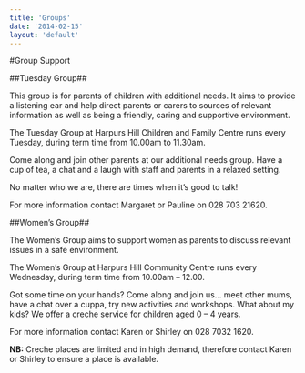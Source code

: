 ```yaml
---
title: 'Groups'
date: '2014-02-15'
layout: 'default'
---
```

#Group Support

##Tuesday Group##

This group is for parents of children with additional needs.  It aims to provide a listening ear and help direct parents or carers to sources of relevant information as well as being a friendly, caring and supportive environment.  

The Tuesday Group at Harpurs Hill Children and Family Centre runs every Tuesday, during term time from 10.00am to 11.30am.  

Come along and join other parents at our additional needs group.  Have a cup of tea, a chat and a laugh with staff and parents in a relaxed setting.  

No matter who we are, there are times when it’s good to talk!  

For more information contact Margaret or Pauline on 028 703 21620.  



##Women’s Group##

The Women’s Group aims to support women as parents to discuss relevant issues in a safe environment.  

The Women’s Group at Harpurs Hill Community Centre runs every Wednesday, during term time from 10.00am – 12.00.  

Got some time on your hands?  Come along and join us... meet other mums, have a chat over a cuppa, try new activities and workshops.  What about my kids?  We offer a creche service for children aged 0 – 4 years.  

For more information contact Karen or Shirley on 028 7032 1620.  

**NB:** Creche places are limited and in high demand, therefore contact Karen or Shirley to ensure a place is available.  
